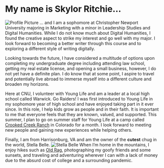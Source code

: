 # My name is Skylor Ritchie…
![Profile Picture](https://ritchieskylor.github.io/RitchieSkylor/images/profilepic.jpg)
… and I am a sophomore at Christopher Newport University majoring in Marketing with a minor in Leadership Studies and Digital Humanities. While I do not know much about Digital Humanities, I found the creative aspect to strike my interest and go well with my major. I look forward to becoming a better writer through this course and to exploring a different style of writing digitally. 

Looking towards the future, I have considered a multitude of options upon completing my undergraduate degree including attending law school, getting my real estate license, and opening a small business, however, I do not yet have a definite plan. I do know that at some point, I aspire to travel and potentially live abroad to immerse myself into a different culture and broaden my horizons.

Here at CNU, I volunteer with Young Life and am a leader at a local high school called Warwick. Go Raiders! I was first introduced to Young Life in my sophomore year of high school and have enjoyed taking part in it ever since. In this role, I help kids grow as people and in their faith. It is important to me that everyone feels that they are known, valued, and supported. This summer, I plan to go on summer staff for Young Life at a camp called [Crooked Creek Ranch](https://crookedcreek.younglife.org) in Colorado for a month. I look forward to meeting new people and gaining new experiences while helping others.

Finally, I am from Harrisonburg, VA and am the owner of the **cutest** chug in the world, Stella Belle. ![Stella Belle](https://ritchieskylor.github.io/RitchieSkylor/images/dogstella.JPG) When I’m home in the mountains, I enjoy hikes such as [Old Rag](https://www.alltrails.com/trail/us/virginia/old-rag-mountain-loop-trail), photographing my goofy friends and some sunsets, and traveling and adventuring wherever I can with a lack of money due to the absurd cost of college and a surrounding pandemic.

